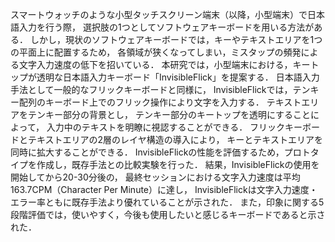 スマートウォッチのような小型タッチスクリーン端末（以降，小型端末）で日本語入力を行う際，
選択肢の1つとしてソフトウェアキーボードを用いる方法がある．
しかし，現状のソフトウェアキーボードでは，キーやテキストエリアを1つの平面上に配置するため，
各領域が狭くなってしまい，ミスタップの頻発による文字入力速度の低下を招いている．
本研究では，小型端末における，キートップが透明な日本語入力キーボード「InvisibleFlick」を提案する．
日本語入力手法として一般的なフリックキーボードと同様に，
InvisibleFlickでは，テンキー配列のキーボード上でのフリック操作により文字を入力する．
テキストエリアをテンキー部分の背景とし，
テンキー部分のキートップを透明にすることによって，
入力中のテキストを明瞭に視認することができる．
フリックキーボードとテキストエリアの2層のレイヤ構造の導入により，
キーとテキストエリアを同時に拡大することができる．
InvisibleFlickの性能を評価するため，プロトタイプを作成し，既存手法との比較実験を行った．
結果，InvisibleFlickの使用を開始してから20-30分後の，
最終セッションにおける文字入力速度は平均163.7CPM（Character Per Minute）に達し，
InvisibleFlickは文字入力速度・エラー率ともに既存手法より優れていることが示された．
また，印象に関する5段階評価では，使いやすく，今後も使用したいと感じるキーボードであると示された．
